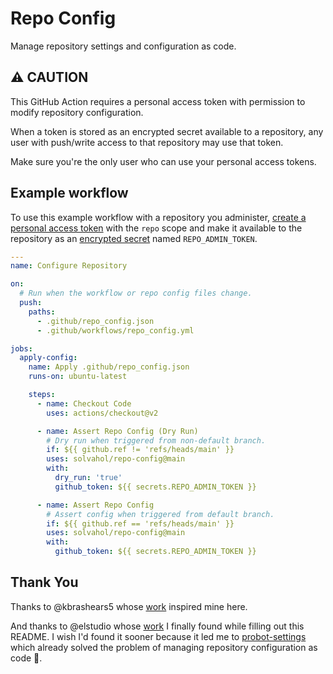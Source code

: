# Repo Config

Manage repository settings and configuration as code.

## :warning: CAUTION

This GitHub Action requires a personal access token with permission to modify repository configuration.

When a token is stored as an encrypted secret available to a repository, any user with push/write access to that repository may use that token.

Make sure you're the only user who can use your personal access tokens.

## Example workflow

To use this example workflow with a repository you administer, [create a personal access token](https://docs.github.com/free-pro-team@latest/github/authenticating-to-github/creating-a-personal-access-token) with the `repo` scope and make it available to the repository as an [encrypted secret](https://docs.github.com/free-pro-team@latest/actions/reference/encrypted-secrets) named `REPO_ADMIN_TOKEN`.

```yaml
---
name: Configure Repository

on:
  # Run when the workflow or repo config files change.
  push:
    paths:
      - .github/repo_config.json
      - .github/workflows/repo_config.yml

jobs:
  apply-config:
    name: Apply .github/repo_config.json
    runs-on: ubuntu-latest

    steps:
      - name: Checkout Code
        uses: actions/checkout@v2

      - name: Assert Repo Config (Dry Run)
        # Dry run when triggered from non-default branch.
        if: ${{ github.ref != 'refs/heads/main' }}
        uses: solvahol/repo-config@main
        with:
          dry_run: 'true'
          github_token: ${{ secrets.REPO_ADMIN_TOKEN }}

      - name: Assert Repo Config
        # Assert config when triggered from default branch.
        if: ${{ github.ref == 'refs/heads/main' }}
        uses: solvahol/repo-config@main
        with:
          github_token: ${{ secrets.REPO_ADMIN_TOKEN }}
```

## Thank You

Thanks to @kbrashears5 whose [work](https://github.com/kbrashears5/github-action-repo-settings-sync) inspired mine here.

And thanks to @elstudio whose [work](https://github.com/elstudio/actions-settings) I finally found while filling out this README. I wish I'd found it sooner because it led me to [probot-settings](https://github.com/probot/settings) which already solved the problem of managing repository configuration as code :facepalm:.
